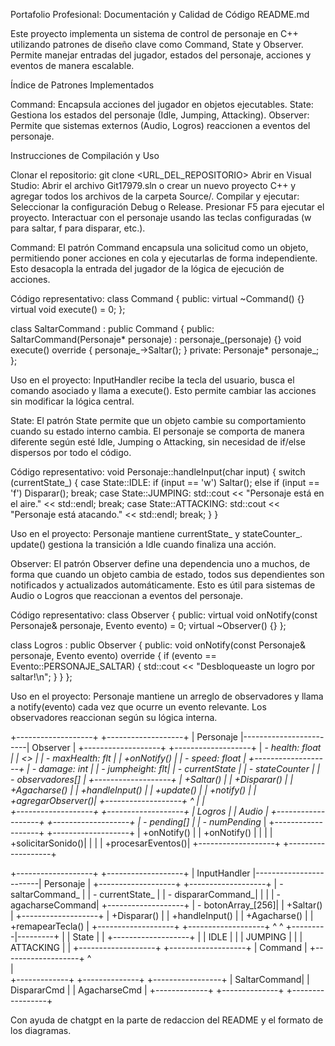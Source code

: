 Portafolio Profesional: Documentación y Calidad de Código README.md

Este proyecto implementa un sistema de control de personaje en C++ utilizando patrones de diseño clave como Command, State y Observer. Permite manejar entradas del jugador, estados del personaje, acciones y eventos de manera escalable.

Índice de Patrones Implementados

Command: Encapsula acciones del jugador en objetos ejecutables.
State: Gestiona los estados del personaje (Idle, Jumping, Attacking).
Observer: Permite que sistemas externos (Audio, Logros) reaccionen a eventos del personaje.

Instrucciones de Compilación y Uso

Clonar el repositorio: git clone <URL_DEL_REPOSITORIO>
Abrir en Visual Studio:
Abrir el archivo Git17979.sln o crear un nuevo proyecto C++ y agregar todos los archivos de la carpeta Source/.
Compilar y ejecutar:
Seleccionar la configuración Debug o Release.
Presionar F5 para ejecutar el proyecto.
Interactuar con el personaje usando las teclas configuradas (w para saltar, f para disparar, etc.).

Command:
El patrón Command encapsula una solicitud como un objeto, permitiendo poner acciones en cola y ejecutarlas de forma independiente. Esto desacopla la entrada del jugador de la lógica de ejecución de acciones.

Código representativo:
class Command {
public:
    virtual ~Command() {}
    virtual void execute() = 0;
};

class SaltarCommand : public Command {
public:
    SaltarCommand(Personaje* personaje) : personaje_(personaje) {}
    void execute() override { personaje_->Saltar(); }
private:
    Personaje* personaje_;
};

Uso en el proyecto:
InputHandler recibe la tecla del usuario, busca el comando asociado y llama a execute(). Esto permite cambiar las acciones sin modificar la lógica central.

State:
El patrón State permite que un objeto cambie su comportamiento cuando su estado interno cambia. El personaje se comporta de manera diferente según esté Idle, Jumping o Attacking, sin necesidad de if/else dispersos por todo el código.

Código representativo:
void Personaje::handleInput(char input) {
    switch (currentState_) {
    case State::IDLE:
        if (input == 'w') Saltar();
        else if (input == 'f') Disparar();
        break;
    case State::JUMPING:
        std::cout << "Personaje está en el aire." << std::endl;
        break;
    case State::ATTACKING:
        std::cout << "Personaje está atacando." << std::endl;
        break;
    }
}

Uso en el proyecto:
Personaje mantiene currentState_ y stateCounter_. update() gestiona la transición a Idle cuando finaliza una acción.

Observer:
El patrón Observer define una dependencia uno a muchos, de forma que cuando un objeto cambia de estado, todos sus dependientes son notificados y actualizados automáticamente. Esto es útil para sistemas de Audio o Logros que reaccionan a eventos del personaje.

Código representativo:
class Observer {
public:
    virtual void onNotify(const Personaje& personaje, Evento evento) = 0;
    virtual ~Observer() {}
};

class Logros : public Observer {
public:
    void onNotify(const Personaje& personaje, Evento evento) override {
        if (evento == Evento::PERSONAJE_SALTAR) {
            std::cout << "Desbloqueaste un logro por saltar!\n";
        }
    }
};

Uso en el proyecto:
Personaje mantiene un arreglo de observadores y llama a notify(evento) cada vez que ocurre un evento relevante. Los observadores reaccionan según su lógica interna.

+-------------------+                        +-------------------+
|    Personaje      |------------------------|     Observer      |
+-------------------+                        +-------------------+
| - _health: float  |                        | <<interface>>     |
| - _maxHealth: flt |                        | +onNotify()       |
| - _speed: float   |                        +-------------------+
| - _damage: int    |
| - _jumpheight: flt|
| - currentState_   |
| - stateCounter_   |
| - observadores_[] |
+-------------------+
| +Saltar()         |
| +Disparar()       |
| +Agacharse()      |
| +handleInput()    |
| +update()         |
| +notify()         |
| +agregarObserver()|
+-------------------+
          ^
          |
          |   
+-------------------+      +-------------------+
|      Logros       |      |       Audio       |
+-------------------+      +-------------------+
| - pending_[]      |      | - numPending_     |
+-------------------+      +-------------------+
| +onNotify()       |      | +onNotify()       |
|                   |      | +solicitarSonido()|
|                   |      | +procesarEventos()|
+-------------------+      +-------------------+

+-------------------+                        +-------------------+
|   InputHandler    |------------------------|     Personaje     |
+-------------------+                        +-------------------+
| - saltarCommand_  |                        | - currentState_   |
| - dispararCommand_|                        |                   |
| - agacharseCommand|                        +-------------------+
| - botonArray_[256]|                        | +Saltar()         |
+-------------------+                        | +Disparar()       |
| +handleInput()    |                        | +Agacharse()      |
| +remapearTecla()  |                        +-------------------+
+-------------------+                                  ^
	  ^				     +---------|---------+
	  |				     |      State        | 
	  |				     +-------------------+
	  |				     | IDLE              |
	  |				     | JUMPING           |
	  |				     | ATTACKING         |
	  |				     +-------------------+
+-------------------+
|     Command       | 
+-------------------+
          ^       
          |       
+-------------+ +--------------+ +-----------------+
| SaltarCommand| | DispararCmd | | AgacharseCmd    |
+-------------+ +--------------+ +-----------------+


Con ayuda de chatgpt en la parte de redaccion del README y el formato de los diagramas.